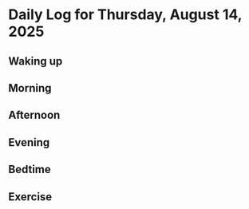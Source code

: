 # Daily Log for Thursday, August 14, 2025

## Waking up

## Morning

## Afternoon

## Evening

## Bedtime

## Exercise
